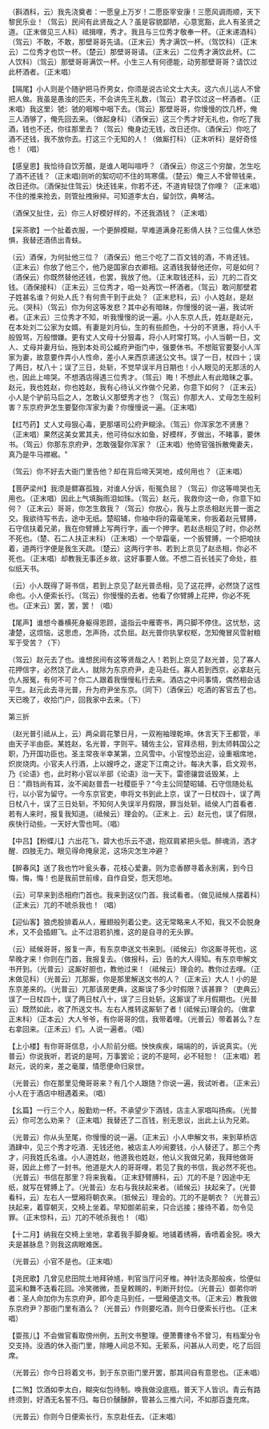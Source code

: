 <!-- { "loadSidebar": true } -->
（斟酒科，云）我先浇奠者：一愿皇上万岁！二愿臣宰安康！三愿风调雨顺，天下黎民乐业！（驾云）民间有此贤哉之人？虽是容貌鄙陋，心意宽豁，此人有圣贤之道。（正末做见三人科）祗揖哩，秀才。我且与三位秀才敬奉一杯。（正末递酒科）（驾云）不敢，不敢，那壁哥哥先请。（正末云）秀才满饮一杯。（驾饮科）（正末云）二位秀才也饮一杯。（楚云）那壁哥哥请。（正末云）二位秀才满饮此杯。(二人饮科）（驾云）那壁哥哥满饮一杯。小生三人有何德能，动劳那壁哥哥？请饮过此杯酒者。（正末唱）

【隔尾】小人则是个随驴把马乔男女，你须是说古论文士大夫。这六点儿运人不曾把人做。我虽是愚浊的匹夫，不会讲先王礼数，（驾云）君子饮过这一杯酒者。（正末唱）我这里氵虢氵虢的咽喉中咽下去。（驾云）那壁哥哥，你慢慢的饮几杯，俺三人酒够了，俺先回去来。（做起身科）（酒保云）这三个秀才好无礼也，你吃了我酒，钱也不还，你往那里去？（驾云）俺身边无钱，改日还你。（酒保云）你吃了酒不还钱，我不放你去。打这三个无知的人！（做厮打科）（正末听科）是好奇怪也！（唱）

【感皇恩】我恰待自饮芳醑，是谁人喝叫喧呼？（酒保云）你这三个穷酸，怎生吃了酒不还钱？（正末唱)则听的絮叨叨不住的骂寒儒。（楚云）俺三人不曾带钱来，改日还你。（酒保扯住驾云）快还钱来，你若不还，不道肯轻饶了你哩？（正末唱）不住的推来抢去，则管扯拽揪捽。可知道李太白，留剑饮，典琴沽。

（酒保又扯住，云）你三人好模好样的，不还我酒钱？（正末唱）

【采茶歌】一个扯着衣服，一个更醉模糊，早难道满身花影倩人扶？三位儒人休恐惧，我替还酒债出青蚨。

（云）酒保，为何扯他三位？（酒保云）他三个吃了二百文钱的酒，不肯还钱。（正末云）你放了他三个，他乃是国家白衣卿相。这酒钱我替他还你，可是如何？（酒保云）你既然替他还钱，也罢，我放了他。（正末取钱还科，云）兀的二百文钱。（酒保接科）（正末云）三位秀才，咱一处再饮一杯酒者。（驾云）敢问那壁君子姓甚名谁？何处人氏？有何贵干到于此处？（正末悲科，云）小人姓赵，是赵元。（哭科）（驾云）你为何这等发悲？其中必有暗昧，你慢慢的说一遍，我试听者。（正末云）三位秀才不知，听我慢慢的说一遍。小人东京人氏，姓赵是赵元，在本处刘二公家为女婿。有妻是刘月仙，生的有些颜色，十分的不贤惠，将小人千般毁骂，万般憎嫌。更有丈人文母十分狠毒，将小人时常打骂。小人当朝一日，文人、丈母并妻月仙，拖到本处司公臧府尹衙门中，强要休书。不想赃官要娶小人浑家为妻，故意要作弄小人性命，差小人来西京递送公文书。误了一日，杖四十；误了两日，杖八十；误了三日，处斩，不觉早误半月日期也！小人眼见的无那活的人也，因此上啼哭。不想酒店得遇三位秀才。（驾云）晦！不想此人有此暗昧之事。赵元，我也姓赵，你也姓赵，我有心待认义作做个兄弟，你意下如何？（正末云）小人是个驴前马后之人，怎敢认义那壁秀才也？（驾云）你那大人、丈母怎生般利害？东京府尹怎生要娶你浑家为妻？你慢慢说一遍。（正末唱）

【红芍药】丈人丈母狠心毒，更那堪司公府尹糊涂。（驾云）你浑家怎不贤惠？（正末唱）果然这美女累其夫，他可待似水如鱼，好模样，歹做出，不睹事，要休书。（驾云）你那东京府尹，怎敢强娶你浑家？（正末唱）他倚官强拆散俺妻夫，真乃是牛马襟裾。"

（驾云）你不好去大衙门里告他？却在背后啼天哭地，成何用也？（正末唱）

【菩萨梁州】我须是鳏寡孤独，对谁人分诉，衔冤负屈？（驾云）你这等啼哭也无用也。（正末唱）因此上气填胸雨泪如珠。（驾云）赵元，我救你这一命，你意下如何？（正末云）哥哥，你怎生救我？（驾云）你放心，我与上京丞相赵光普一面之交。我欲待写书去，途中无纸。楚昭辅，你袖中将的霜毫笔来，你扳着赵元臂膊，石守信扶着兄弟，我在你臂膊上写两行字，画一个押字。若赵丞相见了时，你必然不死也。（楚、石二人扶正末科）（正末唱）一个举霜毫，一个扳臂膊，一个把咱扶着，道两行字便是我生天疏。（楚云）这两行字书、若到上京见了赵丞相，你必不死也。（正末唱）却教我无事还乡故，这好事要人做。不想二百长钱买了命处，胜似纸天书。

（云）小人既得了哥书信，若到上京见了赵光普丞相，见了这花押，必然饶了这性命也。小人便索长行。（驾云）你慢慢的去者。他看了你臂膊上花押，你必不死也。（正末云）罢，罢，罢！（唱）

【尾声】谁想今番横死身躯得恩顾，遥指云中雁寄书，两只脚不停住。这忧愁，这凄楚，这烦恼，这思虑，怎声扬，忒负屈。赵光普你执掌权枢，怎知俺冒风雪射粮军于受苦？（下）

（驾云）赵元去了也。谁想民间有这等贤哉之人！若到上京见了赵光普，见了寡人花押信字，必然饶了此人，就除为东京府尹，走马赴任。寡人若到西京，必拿赵元仇人报冤，有何不可？你二人跟着我慢慢私行去来。酒店之中问事情，偶然相会话平生。赵元此去寻光普，升为府尹坐东京。（同下）（酒保云）吃酒的客官去了也。天已晚了，收拾门户，回我家中去来。（下）

第三折

（赵光普引祗从上，云）两朵肩花擎日月，一双袍袖理乾坤。休言天下王都管，半由天子半由臣。某姓赵，名光普，字则平。辅佐主公，官拜丞相，到太师韩国公之职，乃开国功臣也。圣主常夜半幸某第，立风雪中。小官惶恐出迎，设重裀席地，炽炭烧肉。小官夫人行酒，上以嫂呼之，遂定下江南之计。每决大事，启文观书，乃《论语》也，此时称小官以半部《论语》治一天下。雷德骧尝诋毁某，上日："鼎铛尚有耳，汝不闻赵普吾一社稷臣乎？"今主公同楚昭辅、石守信随处私行，以小官为留守。一今东京官吏，申将文书到此上京，误了一日杖四十，误了两日杖八十，误了三日处斩。不知何人失误半月假限，罪当处斩。祗侯人门首看者．若有人来时，报复我知道。（祗候云）理会的。（正末上．云）赵元也，误了假限，疾快行动些。一天好大雪也呵。（唱）

【中吕】【粉蝶儿】六出花飞，碧大也乐云不退，抱双肩紧把头低。醉魂消，洒才醒．四肢无力。眼见得命掩泉泥，这场灾怎生冲避？

【醉春风】送了我也竹叶瓮头春，花枝心爱妻。则为恋香醪寻着永别离，到今日悔，悔，悔！也是我前世前缘，自作自受，怨天怨地。

（云）可早来到丞相府门首也。我来到这仪门首。我试看者。（做见祗候人摆着科）（正末云）兀的不唬杀我也！（唱）

【迎仙客】狼虎股排着从人，雁翅般列着公吏。这无常略来人不知，我又不会脱身术，又不会插翅飞。止不过泪若扒推，这的是自寻的无头罪。

（云）祗候哥哥，报复一声，有东京申送文书来到。（祗候云）你这厮寻死也，这早晚才来！你则在门首，我报复去。（做报科，云）告的大人得知。有东京申解文书开到。（光普云）这厮好胆也，教他过来！（祗候云）理会的。教你过去哩。（正末做见科）（光普云）兀那厮，你是那里解送文书的人？（正末云）大人！小的是东京差来的。（光普云）兀那该房吏典，这厮误了多少时假限？该甚罪？（吏典云）误了一日杖四十，误了两日杖八十，误了三日处斩。这厮误了半月假期也。（光普云）既然如此，收了所送文书。左右人推转这厮斩了者！(祗候云)理会的。（做拿正末科）（正本云）大人爷爷，有你哥哥的信，我带着哩。（光普云）带着甚么？左右拿回来。（正禾云）们。人说一遍者。（唱）

【上小楼】有你哥哥信息，小人阶前分细。怏怏疾疾，端端的的，诉说真实。（光普云）你说我听，若说的是呵，万事罢论；说的不是呵，必不轻恕！（正末唱）若赵元，说的来，差之毫厘，情愿便命归泉世。

（光普云）你在那里见俺哥哥来？有几个人跟随？你说一遍，我试听者。（正末云）小人在于酒店中相遇着来。（唱）

【幺篇】一行三个人，殷勤劝一杯。不承望少下酒钱，店主人家唱叫扬疾。（光普云）你可怎么劝来？（正末唱）我替还了二百钱，别无思议，出此上认为兄弟。

（光普云）你从头至尾，你慢慢的说一遍。（正末云）小人申解文书，来到草桥店酒肆中，见三个秀才吃酒．无钱还他，被店主人吵闹要钱，小人替还了。那三个秀才，问我姓氏名谁。小人道姓赵，他道我也姓赵，他认义我做兄弟，我拜他做哥哥，因此上修了一封书。他道是大人的哥哥哩，若见了我的书信，我必然不死也。（光普云）书信在那里？将来我看。（正末舒臂膊科，云）兀的不是？因途中无纸，就写在臂膊上了。（光普云）左右与我扶起来者。（祗候云）扶起来了。(光普看科，云）左右人一壁厢将朝衣来。（抵候云）理会的。兀的不是朝衣？（光普云）扶起来，着穿朝灭，交椅上坐着。早知御弟前来，只合远接；接待不着，勿令见罪。（正末惊科，云）兀的不唬杀我也！（唱）

【十二月】纳我在交椅上坐地，拿着我手脚身躯。地铺着绣褥，香喷着金猊。唤大夫是甚脉息？则我这病眼难医。

（光普云）小官不是也。（正末唱）

【尧民歌】几曾见悲田院土地拜钟馗，判官当厅问牙椎。神针法灸那般疾，恰便似蓝采和舞不迭看花回。冷笑微微，吾皇敕赐的，判断开封位。（光普云）御弟你听者：圣人命加你为东京府尹，即今走马到任，一壁厢便造文书。（正末云）教我做东京府尹？那衙门里有酒么？（光普云）作则要吃酒，则今日便索长行也。（正末唱）

【耍孩儿】不会做官看取傍州例，五刑文书整理。便萧曹律令不曾习，有档案分令交支持。没酒的休入衙门里，除睡人间总不知。无萦系，问甚从人司吏，吃了后回席。

（光普云）你今日将着文书，到于东京衙门里开罢，那其间自有意思也。（正未唱）

【二煞】饮酒如李太白，糊突似包待制。唤我做没底瓶，普天下人皆识。青云有路终须到，好酒无名誓不归。每日价醺醺醉，管甚么三推六问，不如那百盏充席。

（光普云）你则今日便索长行，东京赴任去。（正末唱）

